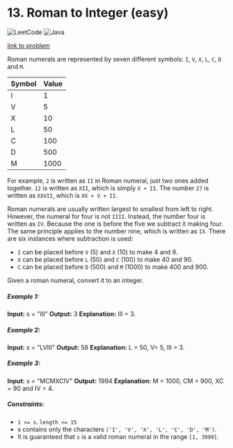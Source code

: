 # 13. Roman to Integer (easy)

![LeetCode](https://img.shields.io/badge/LeetCode-000000?style=for-the-badge&logo=LeetCode&logoColor=#d16c06)
![Java](https://img.shields.io/badge/java-%23ED8B00.svg?style=for-the-badge&logo=openjdk&logoColor=white)

[link to problem](https://leetcode.com/problems/roman-to-integer/description/)

Roman numerals are represented by seven different symbols: `I`, `V`, `X`, `L`, `C`, `D` and `M`.

| **Symbol** | **Value** |
|------------|-----------|
| I          | 1         |
| V          | 5         |
| X          | 10        |
| L          | 50        |
| C          | 100       |
| D          | 500       |
| M          | 1000      |

For example, `2` is written as `II` in Roman numeral, just two ones added together. `12` is written as `XII`, which is
simply `X + II`. The number `27` is written as `XXVII`, which is `XX + V + II`.

Roman numerals are usually written largest to smallest from left to right. However, the numeral for four is not `IIII`.
Instead, the number four is written as `IV`. Because the one is before the five we subtract it making four. The same
principle applies to the number nine, which is written as `IX`. There are six instances where subtraction is used:

* `I` can be placed before `V` (5) and `X` (10) to make 4 and 9.
* `X` can be placed before `L` (50) and `C` (100) to make 40 and 90.
* `C` can be placed before `D` (500) and `M` (1000) to make 400 and 900.

Given a roman numeral, convert it to an integer.

##### Example 1:

**Input:** s = "III"
**Output:** 3
**Explanation:** III = 3.

##### Example 2:

**Input:** s = "LVIII"
**Output:** 58
**Explanation:** L = 50, V= 5, III = 3.

##### Example 3:

**Input:** s = "MCMXCIV"
**Output:** 1994
**Explanation:** M = 1000, CM = 900, XC = 90 and IV = 4.

##### Constraints:

* `1 <= s.length <= 15`
* s contains only the characters `('I', 'V', 'X', 'L', 'C', 'D', 'M')`.
* It is guaranteed that `s` is a valid roman numeral in the range `[1, 3999]`.